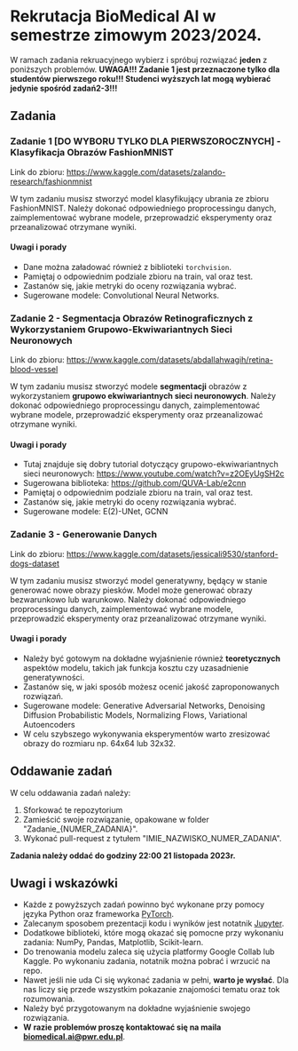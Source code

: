 # Rekrutacja BioMedical AI w semestrze zimowym 2023/2024.

W ramach zadania rekruacyjnego wybierz i spróbuj rozwiązać **jeden** z poniższych problemów. 
**UWAGA!!! Zadanie 1 jest przeznaczone tylko dla studentów pierwszego roku!!! Studenci wyższych lat mogą wybierać jedynie spośród zadań2-3!!!**

## Zadania

### Zadanie 1 [DO WYBORU TYLKO DLA PIERWSZOROCZNYCH] - Klasyfikacja Obrazów FashionMNIST
Link do zbioru: https://www.kaggle.com/datasets/zalando-research/fashionmnist

W tym zadaniu musisz stworzyć model klasyfikujący ubrania ze zbioru FashionMNIST. Należy dokonać odpowiedniego proprocessingu danych, zaimplementować wybrane modele, przeprowadzić eksperymenty oraz przeanalizować otrzymane wyniki.

#### Uwagi i porady
* Dane można załadować również z biblioteki `torchvision`.
* Pamiętaj o odpowiednim podziale zbioru na train, val oraz test.
* Zastanów się, jakie metryki do oceny rozwiązania wybrać.
* Sugerowane modele: Convolutional Neural Networks.


### Zadanie 2 - Segmentacja Obrazów Retinograficznych z Wykorzystaniem Grupowo-Ekwiwariantnych Sieci Neuronowych
Link do zbioru: https://www.kaggle.com/datasets/abdallahwagih/retina-blood-vessel

W tym zadaniu musisz stworzyć modele **segmentacji** obrazów z wykorzystaniem **grupowo ekwiwariantnych sieci neuronowych**. Należy dokonać odpowiedniego proprocessingu danych, zaimplementować wybrane modele, przeprowadzić eksperymenty oraz przeanalizować otrzymane wyniki.

#### Uwagi i porady
* Tutaj znajduje się dobry tutorial dotyczący grupowo-ekwiwariantnych sieci neuronowych: https://www.youtube.com/watch?v=z2OEyUgSH2c
* Sugerowana biblioteka: https://github.com/QUVA-Lab/e2cnn
* Pamiętaj o odpowiednim podziale zbioru na train, val oraz test.
* Zastanów się, jakie metryki do oceny rozwiązania wybrać.
* Sugerowane modele: E(2)-UNet, GCNN


### Zadanie 3 - Generowanie Danych 
Link do zbioru: https://www.kaggle.com/datasets/jessicali9530/stanford-dogs-dataset

W tym zadaniu musisz stworzyć model generatywny, będący w stanie generować nowe obrazy piesków. Model może generować obrazy bezwarunkowo lub warunkowo. Należy dokonać odpowiedniego proprocessingu danych, zaimplementować wybrane modele, przeprowadzić eksperymenty oraz przeanalizować otrzymane wyniki.  

#### Uwagi i porady
* Należy być gotowym na dokładne wyjaśnienie również **teoretycznych** aspektów modelu, takich jak funkcja kosztu czy uzasadnienie generatywności.
* Zastanów się, w jaki sposób możesz ocenić jakość zaproponowanych rozwiązań.
* Sugerowane modele: Generative Adversarial Networks, Denoising Diffusion Probabilistic Models, Normalizing Flows, Variational Autoencoders
* W celu szybszego wykonywania eksperymentów warto zresizować obrazy do rozmiaru np. 64x64 lub 32x32.

## Oddawanie zadań
W celu oddawania zadań należy:
1. Sforkować te repozytorium
2. Zamieścić swoje rozwiązanie, opakowane w folder "Zadanie\_{NUMER\_ZADANIA}".
3. Wykonać pull-request z tytułem "IMIE\_NAZWISKO\_NUMER\_ZADANIA".

**Zadania należy oddać do godziny 22:00 21 listopada 2023r.**

## Uwagi i wskazówki
* Każde z powyższych zadań powinno być wykonane przy pomocy języka Python oraz frameworka [PyTorch](https://pytorch.org/).
* Zalecanym sposobem prezentacji kodu i wyników jest notatnik [Jupyter](https://jupyter.org/).
* Dodatkowe biblioteki, które mogą okazać się pomocne przy wykonaniu zadania: NumPy, Pandas, Matplotlib, Scikit-learn.
* Do trenowania modelu zaleca się użycia platformy Google Collab lub Kaggle. Po wykonaniu zadania, notatnik można pobrać i wrzucić na repo.  
* Nawet jeśli nie uda Ci się wykonać zadania w pełni, **warto je wysłać**. Dla nas liczy się przede wszystkim pokazanie znajomości tematu oraz tok rozumowania.
* Należy być przygotowanym na dokładne wyjaśnienie swojego rozwiązania.
* **W razie problemów proszę kontaktować się na maila biomedical.ai@pwr.edu.pl**.
